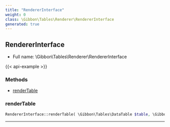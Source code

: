 ```yaml
---
title: "RendererInterface"
weight: 0
class: \Gibbon\Tables\Renderer\RendererInterface
generated: true
---
```


## RendererInterface





* Full name: \Gibbon\Tables\Renderer\RendererInterface

{{< api-example >}} 



### Methods

- [renderTable](#rendertable)




### renderTable



```php
RendererInterface::renderTable( \Gibbon\Tables\DataTable $table, \Gibbon\Domain\DataSet $dataSet )
```









---

